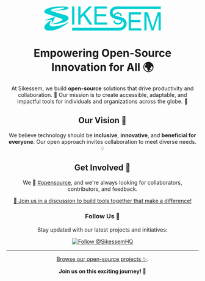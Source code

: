 <div align="center">
    <a href="https://sikessel.com/" title="Sikessel">
        <img src="https://github.com/sikessem/art/blob/HEAD/images/logo.svg" alt="Sikessel" height="64"/>
    </a>

# Empowering Open-Source Innovation for All 🌍

At Sikessem, we build **open-source** solutions that drive productivity and collaboration. 🚀
Our mission is to create accessible, adaptable, and impactful tools for individuals and organizations across the globe. 🤝

## Our Vision 🌟
We believe technology should be **inclusive**, **innovative**, and **beneficial for everyone**. Our open approach invites collaboration to meet diverse needs. 💡

## Get Involved 🤗
We 🩵 [#opensource](https://opensource.org/), and we're always looking for collaborators, contributors, and feedback.

[💬 Join us in a discussion to build tools together that make a difference!](https://github.com/orgs/sikessem/discussions)

### Follow Us 🔔
Stay updated with our latest projects and initiatives:

<p><a href="https://x.com/intent/follow?screen_name=SikessemHQ"><img src="https://img.shields.io/twitter/follow/SikessemHQ.svg?label=Follow%20@SikessemHQ" alt="Follow @SikessemHQ"/></a></p>

---

[Browse our open-source projects ✨](https://sikessem.github.io/).

**Join us on this exciting journey! 🚀**
</div>
